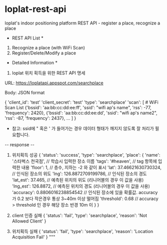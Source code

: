 # loplat-rest-api
loplat's indoor positioning platform REST API - register a place, recognize a place


* REST API List *
1. Recognize a place (with WiFi Scan)
2. Register/Delete/Modify a place



* Detailed Information *

1. loplat 위치 획득을 위한 REST API 명세

URL: https://loplatapi.appspot.com/searchplace

Body: JSON format

{
    'client_id': 'test'
    'client_secret': 'test'
    'type': 'searchplace'
    'scan': [	# WiFi Scan List
        {'bssid': 'aa:bb:cc:dd:ee:ff', 'ssid': "wifi ap's name", 'rss': -77, 'frequency': 2420},
        {'bssid': 'aa:bb:cc:dd:ee:dd', 'ssid': "wifi ap's name2", 'rss': -87, 'frequency': 2437},
        ...
    ]
}

* 참고: ssid에 " 혹은 ' 가 들어가는 경우 데이터 형태가 깨지지 않도록 잘 처리가 필요합니다.

-- response --
1. 위치획득 성공
{
    'status': 'success',
    'type': 'searchplace',
    'place': {
        'name': '스타벅스 천국점',	// 학습시 입력한 장소 이름
        'tags': '#heaven',		// tag 항목에 입력한 내용
        'floor': 1,				// 층수, 지하는 -2 와 같이 표시
        'lat': 37.46621630730324,	// 인식된 장소의 위도
        'lng': 126.8872709199786,	// 인식된 장소의 경도
        'lat_est': 37.465,			// 예측된 위치의 위도 (리니어블의 경우 이 값을 사용)
        'lng_est': 126.8872,		// 예측된 위치의 경도 (리니어블의 경우 이 값을 사용)
        'accuracy': 0.8806016238854542	// 인식된 장소에 있을 확률값. accuracy 가 0.2 보다 작은경우 통상 3~40m 이상 떨어짐
        'threshold': 0.68				// accuracy > threshold 인 경우 해당 장소 반경 10m 이
    }
}

2. client 인증 실패
{
    'status': 'fail',
    'type': 'searchplace',
    'reason': 'Not Allowed Client'
}

3. 위치획득 실패
{
    'status': 'fail',
    'type': 'searchplace',
    'reason': 'Location Acquisition Fail'
}
"""




